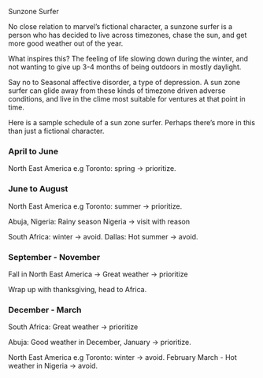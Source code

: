 Sunzone Surfer

No close relation to marvel’s fictional character, a sunzone surfer is a person who has decided to live across timezones, chase the sun, and get more good weather out of the year.

What inspires this? The feeling of life slowing down during the winter, and not wanting to give up 3-4 months of being outdoors in mostly daylight. 

Say no to Seasonal affective disorder, a type of depression. A sun zone surfer can glide away from these kinds of timezone driven adverse conditions, and live in the clime most suitable for ventures at that point in time.

Here is a sample schedule of a sun zone surfer. Perhaps there’s more in this than just a fictional character.

### April to June
North East America e.g Toronto: spring -> prioritize.

### June to August
North East America e.g Toronto: summer -> prioritize.

Abuja, Nigeria:  Rainy season Nigeria -> visit with reason

South Africa: winter -> avoid.
Dallas: Hot summer -> avoid.

### September - November
Fall in North East America -> Great weather -> prioritize

Wrap up with thanksgiving, head to Africa.

### December - March
South Africa: Great weather -> prioritize

Abuja: Good weather in December, January -> prioritize.

North East America e.g Toronto: winter -> avoid.
February March - Hot weather in Nigeria -> avoid.

